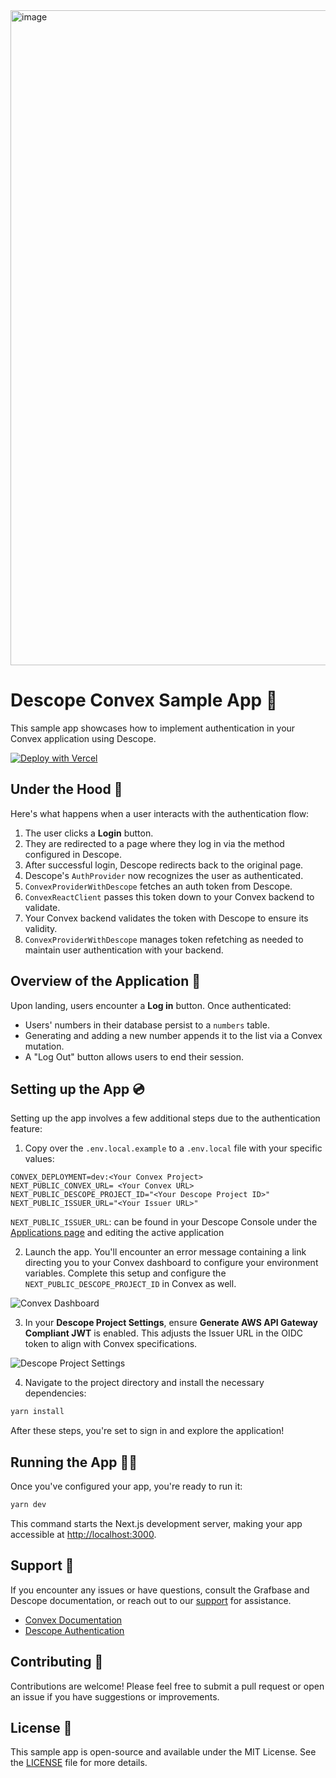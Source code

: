 <img width="1048" alt="image" src="https://github.com/descope-sample-apps/descope-convex/assets/32936811/f82b765e-4625-4b43-af1b-e3fa10a050b1">

# Descope Convex Sample App 🚀

This sample app showcases how to implement authentication in your Convex application using Descope.

[![Deploy with Vercel](https://vercel.com/button)](https://vercel.com/new/clone?repository-url=https%3A%2F%2Fgithub.com%2Fdescope-sample-apps%2Fdescope-convex&env=CONVEX_DEPLOYMENT,NEXT_PUBLIC_CONVEX_URL,NEXT_PUBLIC_DESCOPE_PROJECT_ID)

## Under the Hood 🧐

Here's what happens when a user interacts with the authentication flow:

1. The user clicks a **Login** button.
2. They are redirected to a page where they log in via the method configured in Descope.
3. After successful login, Descope redirects back to the original page.
4. Descope's `AuthProvider` now recognizes the user as authenticated.
5. `ConvexProviderWithDescope` fetches an auth token from Descope.
6. `ConvexReactClient` passes this token down to your Convex backend to validate.
7. Your Convex backend validates the token with Descope to ensure its validity.
8. `ConvexProviderWithDescope` manages token refetching as needed to maintain user authentication with your backend.

## Overview of the Application 🌟

Upon landing, users encounter a **Log in** button. Once authenticated:

- Users' numbers in their database persist to a `numbers` table.
- Generating and adding a new number appends it to the list via a Convex mutation.
- A "Log Out" button allows users to end their session.

## Setting up the App 💿

Setting up the app involves a few additional steps due to the authentication feature:

1. Copy over the `.env.local.example` to a `.env.local` file with your specific values:

```env
CONVEX_DEPLOYMENT=dev:<Your Convex Project>
NEXT_PUBLIC_CONVEX_URL= <Your Convex URL>
NEXT_PUBLIC_DESCOPE_PROJECT_ID="<Your Descope Project ID>"
NEXT_PUBLIC_ISSUER_URL="<Your Issuer URL>"
```
`NEXT_PUBLIC_ISSUER_URL`: can be found in your Descope Console under the [Applications page](https://app.descope.com/applications) and editing the active application

2. Launch the app. You'll encounter an error message containing a link directing you to your Convex dashboard to configure your environment variables. Complete this setup and configure the `NEXT_PUBLIC_DESCOPE_PROJECT_ID` in Convex as well.

![Convex Dashboard](https://github.com/descope-sample-apps/descope-convex/assets/32936811/00f0a47c-00a5-4309-abab-f911dd3b698b)

3. In your **Descope Project Settings**, ensure **Generate AWS API Gateway Compliant JWT** is enabled. This adjusts the Issuer URL in the OIDC token to align with Convex specifications.

![Descope Project Settings](https://github.com/descope-sample-apps/descope-convex/assets/32936811/02e61625-cc66-440e-b3bb-069e234d3979)

4. Navigate to the project directory and install the necessary dependencies:

```bash
yarn install
```

After these steps, you're set to sign in and explore the application!

## Running the App 🏃‍♂️

Once you've configured your app, you're ready to run it:

```bash
yarn dev
```

This command starts the Next.js development server, making your app accessible at [http://localhost:3000](http://localhost:3000).

## Support :raised_hands:

If you encounter any issues or have questions, consult the Grafbase and Descope documentation, or reach out to our [support](https://www.descope.com/contact) for assistance.

- [Convex Documentation](https://docs.convex.dev/auth/custom-auth)
- [Descope Authentication](https://docs.descope.com)

## Contributing 🤝

Contributions are welcome! Please feel free to submit a pull request or open an issue if you have suggestions or improvements.

## License 📄

This sample app is open-source and available under the MIT License. See the [LICENSE](LICENSE) file for more details.
